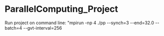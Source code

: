 # ParallelComputing_Project

Run project on command line:
  "mpirun -np 4 ./pp --synch=3 --end=32.0 --batch=4 --gvt-interval=256
